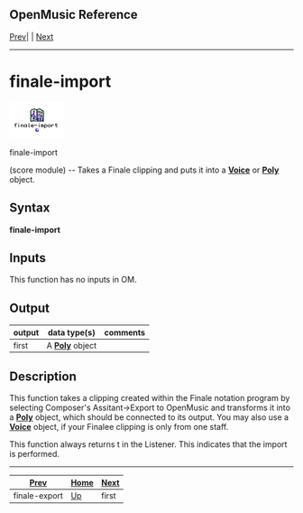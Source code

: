 OpenMusic Reference  
---  
[Prev](finale-export)| | [Next](first)  
  
* * *

# finale-import

![](figures/functions/score/finale-import.png)

  
  
finale-import  
  
(score module) \-- Takes a Finale clipping and puts it into a
[**Voice**](voice) or [**Poly**](poly) object.  

## Syntax

   **finale-import**   

## Inputs

This function has no inputs in OM.

## Output

output| data type(s)| comments  
---|---|---  
first| A [**Poly**](poly) object |  
  
## Description

This function takes a clipping created within the Finale notation program by
selecting Composer's Assitant->Export to OpenMusic and transforms it into a
[**Poly**](poly) object, which should be connected to its output. You may
also use a [**Voice**](voice) object, if your Finalee clipping is only
from one staff.

This function always returns t in the Listener. This indicates that the import
is performed.

* * *

[Prev](finale-export)| [Home](index)| [Next](first)  
---|---|---  
finale-export| [Up](funcref.main)| first

